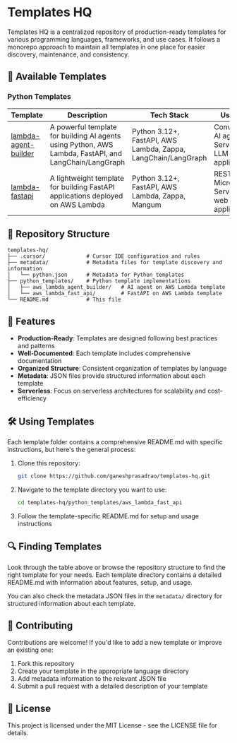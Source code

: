 # Templates HQ

Templates HQ is a centralized repository of production-ready templates for various programming languages, frameworks, and use cases. It follows a monorepo approach to maintain all templates in one place for easier discovery, maintenance, and consistency.

## 🚀 Available Templates

### Python Templates

| Template                                                           | Description                                                                                           | Tech Stack                                                    | Use Cases                                                     |
| ------------------------------------------------------------------ | ----------------------------------------------------------------------------------------------------- | ------------------------------------------------------------- | ------------------------------------------------------------- |
| [lambda-agent-builder](python_templates/aws_lambda_agent_builder/) | A powerful template for building AI agents using Python, AWS Lambda, FastAPI, and LangChain/LangGraph | Python 3.12+, FastAPI, AWS Lambda, Zappa, LangChain/LangGraph | Conversational AI agents, Serverless LLM-powered applications |
| [lambda-fastapi](python_templates/aws_lambda_fast_api/)            | A lightweight template for building FastAPI applications deployed on AWS Lambda                       | Python 3.12+, FastAPI, AWS Lambda, Zappa, Mangum              | RESTful APIs, Microservices, Serverless web applications      |

## 📂 Repository Structure

```
templates-hq/
├── .cursor/             # Cursor IDE configuration and rules
├── metadata/            # Metadata files for template discovery and information
│   └── python.json      # Metadata for Python templates
├── python_templates/    # Python template implementations
│   ├── aws_lambda_agent_builder/   # AI agent on AWS Lambda template
│   └── aws_lambda_fast_api/        # FastAPI on AWS Lambda template
└── README.md            # This file
```

## 🧩 Features

- **Production-Ready**: Templates are designed following best practices and patterns
- **Well-Documented**: Each template includes comprehensive documentation
- **Organized Structure**: Consistent organization of templates by language
- **Metadata**: JSON files provide structured information about each template
- **Serverless**: Focus on serverless architectures for scalability and cost-efficiency

## 🛠️ Using Templates

Each template folder contains a comprehensive README.md with specific instructions, but here's the general process:

1. Clone this repository:

   ```bash
   git clone https://github.com/ganeshprasadrao/templates-hq.git
   ```

2. Navigate to the template directory you want to use:

   ```bash
   cd templates-hq/python_templates/aws_lambda_fast_api
   ```

3. Follow the template-specific README.md for setup and usage instructions

## 🔍 Finding Templates

Look through the table above or browse the repository structure to find the right template for your needs. Each template directory contains a detailed README.md with information about features, setup, and usage.

You can also check the metadata JSON files in the `metadata/` directory for structured information about each template.

## 🤝 Contributing

Contributions are welcome! If you'd like to add a new template or improve an existing one:

1. Fork this repository
2. Create your template in the appropriate language directory
3. Add metadata information to the relevant JSON file
4. Submit a pull request with a detailed description of your template

## 📄 License

This project is licensed under the MIT License - see the LICENSE file for details.
